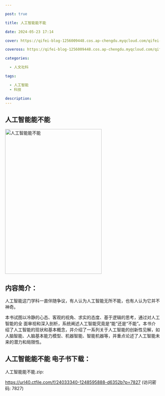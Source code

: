 ```yaml
---

post: true

title: 人工智能能不能

date: 2024-05-23 17:14

cover: https://qifei-blog-1256009448.cos.ap-chengdu.myqcloud.com/qifei-blog/662f65340ea9cb1403d13a30.jpg

coveross: https://qifei-blog-1256009448.cos.ap-chengdu.myqcloud.com/qifei-blog/662f65340ea9cb1403d13a30.jpg

categories:

  - 人文社科

tags:

  - 人工智能
  - 科技

description:
---
```


## 人工智能能不能
<img alt="人工智能能不能 " class="aligncenter loading" data-was-processed="true" decoding="async" fetchpriority="high" height="471" src="https://qifei-blog-1256009448.cos.ap-chengdu.myqcloud.com/qifei-blog/662f65340ea9cb1403d13a30.jpg " style="cursor: zoom-in;" width="314"/>

## 内容简介：

人工智能这门学科一直伴随争议，有人认为人工智能无所不能，也有人认为它并不神奇。

本书试图以冷静的心态、客观的视角、求实的态度、基于逻辑的思考，通过对人工智能的全 面审视和深入剖析，系统阐述人工智能究竟是“能”还是“不能”。本书介绍了人工智能的现状和基本概念，并介绍了一系列关于人工智能的创新性见解，如人脑智能、人脑基本能力模型、机器智能、智能机器等，并重点论述了人工智能未来的潜力和局限性。

## 人工智能能不能 电子书下载：
人工智能能不能.zip: 

https://url40.ctfile.com/f/24033340-1248595888-d6352b?p=7827 (访问密码: 7827)
